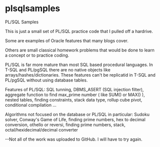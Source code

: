 # plsqlsamples
PL/SQL Samples



This is just a small set of PL/SQL practice code that I pulled off a hardrive.

  Some are examples of Oracle features that many blogs cover. 

  Others are small classical homework problems that would be done to learn a concept or to practice coding.

  PL/SQL is far more mature than most SQL based procedural languages. 
  In T-SQL and PL/pgSQL there are no native objects like arrays/hashes/dictionaries.
  These features can't be replicatid in T-SQL and PL/pgSQL without using database tables.

Features of PL/SQL: 
  SQL tunning, 
  DBMS_ASERT (SQL injection filter), 
  aggregate function to find max_prime number ( like SUM() or MAX() ),
  nested tables,
  finding constraints,
  stack data type,
  rollup cube pivot,
  conditional compilation
  ...
  

Algorithms not focused on the database or PL/SQL in particular: 
  Sudoku solver, 
  Conway's Game of Life, 
  finding prime numbers, 
  hex to decimal conversion, 
  othello or reversi, 
  finding prime numbers,
  stack,
  octal/hexidecimal/decimal converter 


--Not all of the work was uploaded to GitHub. I will have to try again.
  
